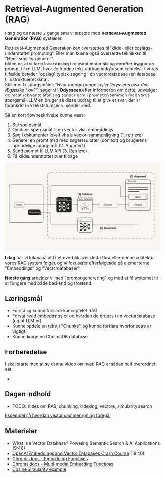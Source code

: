 # Retrieval-Augmented Generation (RAG)
I dag og de næste 2 gange skal vi arbejde med **Retrieval-Augmented Generation (RAG)** systemer. 

Retrieval-Augmented Generation kan oversættes til “kilde- eller opslags-understøttet prompting”. Eller man kunne også oversætte teknikken til "Hent-suppler generer".     
Idéen er, at vi først laver opslag i relevant materiale og derefter bygger en prompt til en LLM, hvor de fundne tekstuddrag indgår som kontekst. I vores tilfælde betyder “opslag” typisk søgning i én vectordatabase (en database til ustruktureret data).       
Stiller vi fx spørgsmålet: *“Hvor mange gange sejler Odysseus over det Ægæiske Hav?”*, søger vi i **Odysseen** efter information om dette, udvælger de mest relevante afsnit og sender dem i prompten sammen med vores spørgsmål. LLM’en bruger så disse uddrag til at give et svar, der er forankret i de tekststumper vi sender med.

Så en kort flowbeskrivelse kunne være:
1. Stil spørgsmål
2. Omdand spørgsmål til en vector vha. embeddings
2. Søg i dokumenter lokalt  vha a vector-sammenligning (1. retrieve)
3. Generer en promt med med søgeresultater (context) og brugerens oprindelige spørgsmål (2. Augment)
4. Send prompt til LLM API (3. Retrieve)
5. Få kildeunderstøttet svar tilbage

![](assets/rag2.png)

**I dag** har vi fokus på at få et overblik over dette flow eller denne arkitektur vores RAG system følger, og vi fokuserer efterfølgende på elementerne "Embeddings" og "Vectordatabaser".

**Næste gang** arbejder vi med "prompt generering" og med at få systemet til at fungere med både backend og frontend.


## Læringsmål
* Forstå og kunne forklare konceptetet RAG 
* Forstå hvad embeddings er og hvordan de bruges i en vectordatabase (og af LLM´er) 
* Kunne opdele en tekst i "Chunks", og kunne forklare hvorfor dette er vigtigt.
* Kunne bruge en ChromaDB database


## Forberedelse
I skal starte med at se denne video om hvad RAG er sådan helt overordnet set:

* []()







## Dagen indhold
* TODO: slides om RAG, chunking, indexing, vectore, simularity search

[Eksempel på hvordan vector sammenligning foregår](math.ipynb)


## Materialer
* [What is a Vector Database? Powering Semantic Search & AI Applications](https://www.youtube.com/watch?v=gl1r1XV0SLw) (9:48)
* [OpenAI Embeddings and Vector Databases Crash Course](https://www.youtube.com/watch?v=ySus5ZS0b94) (18:40)
* [Chroma docs - Embedding Functions](https://docs.trychroma.com/docs/embeddings/embedding-functions)
* [Chroma docs - Multi-modal Embedding Functions](https://docs.trychroma.com/docs/embeddings/multimodal)
* [Cosine Simularity example](math.ipynb)
